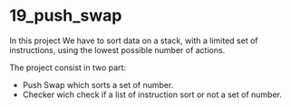# 19_push_swap

In this project We have to sort data on a stack, with a limited set of instructions, using
the lowest possible number of actions.

The project consist in two part:
- Push Swap which sorts a set of number.
- Checker wich check if a list of instruction sort or not a set of number.
